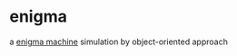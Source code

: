 # enigma
a [enigma machine](https://en.wikipedia.org/wiki/Enigma_machine) simulation by object-oriented approach
